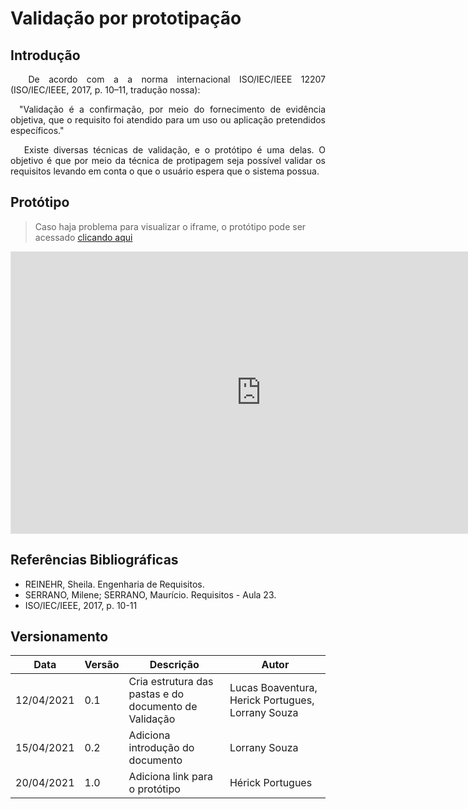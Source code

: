 # Validação por prototipação

## Introdução
<p align='justify'>&emsp; De acordo com a a norma internacional ISO/IEC/IEEE 12207 (ISO/IEC/IEEE, 2017, p. 10–11, tradução nossa): </p>
<p align='justify'>&emsp;"Validação é a confirmação, por meio do fornecimento de evidência objetiva, que o requisito foi atendido para um uso ou aplicação pretendidos específicos."</p>
<p align='justify'>&emsp; Existe diversas técnicas de validação, e o protótipo é uma delas. O objetivo é que por meio da técnica de protipagem seja possível validar os requisitos levando em conta o que o usuário espera que o sistema possua.</p>

## Protótipo

> Caso haja problema para visualizar o iframe, o protótipo pode ser acessado <a href="https://www.figma.com/proto/T9AkGMqFT8Wy1s0dlyqgEN/Requisitos-Prototipa%C3%A7%C3%A3o?node-id=45%3A2&scaling=scale-down&page-id=0%3A1" target="blank">clicando aqui</a>

<iframe style="border: 1px solid rgba(0, 0, 0, 0.1);" width="800" height="450" src="https://www.figma.com/proto/T9AkGMqFT8Wy1s0dlyqgEN/Requisitos-Prototipa%C3%A7%C3%A3o?node-id=45%3A2&scaling=scale-down&page-id=0%3A1" allowfullscreen></iframe>  

## Referências Bibliográficas
- REINEHR, Sheila. Engenharia de Requisitos.
- SERRANO, Milene; SERRANO, Maurício. Requisitos - Aula 23.
- ISO/IEC/IEEE, 2017, p. 10-11
 
## Versionamento
| Data       | Versão | Descrição                                    | Autor                                                         |
| ---------- | ------ | -------------------------------------------- | ------------------------------------------------------------- |
| 12/04/2021 | 0.1 | Cria estrutura das pastas e do documento de Validação | Lucas Boaventura, Herick Portugues, Lorrany Souza |
| 15/04/2021 | 0.2 | Adiciona introdução do documento | Lorrany Souza |
| 20/04/2021 | 1.0 | Adiciona link para o protótipo | Hérick Portugues |